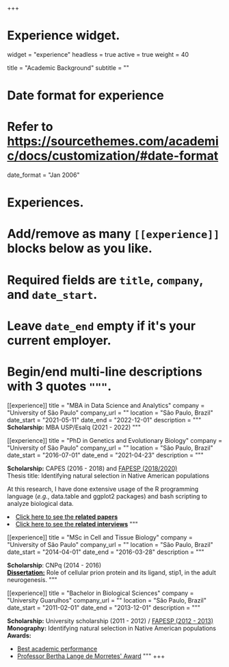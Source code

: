 +++
# Experience widget.
widget = "experience"
headless = true
active = true
weight = 40

title = "Academic Background"
subtitle = ""

# Date format for experience
#   Refer to https://sourcethemes.com/academic/docs/customization/#date-format
date_format = "Jan 2006"

# Experiences.
#   Add/remove as many `[[experience]]` blocks below as you like.
#   Required fields are `title`, `company`, and `date_start`.
#   Leave `date_end` empty if it's your current employer.
#   Begin/end multi-line descriptions with 3 quotes `"""`.

[[experience]]
  title = "MBA in Data Science and Analytics"
  company = "University of São Paulo"
  company_url = ""
  location = "São Paulo, Brazil"
  date_start = "2021-05-11"
  date_end = "2022-12-01"
  description = """
  **Scholarship:** MBA USP/Esalq (2021 - 2022)
  """

[[experience]]
  title = "PhD in Genetics and Evolutionary Biology"
  company = "University of São Paulo"
  company_url = ""
  location = "São Paulo, Brazil"
  date_start = "2016-07-01"
  date_end = "2021-04-23"
  description = """
  
  **Scholarship:** CAPES (2016 - 2018) and <a href="https://bv.fapesp.br/pt/bolsas/182637/influencia-da-selecao-natural-na-diversificacao-das-populacoes-nativas-americanas/" target="_blank">FAPESP (2018/2020)</a>  
  Thesis title: Identifying natural selection in Native American populations  
  
  At this research, I have done extensive usage of the R programming language
  (_e.g._, data.table and ggplot2 packages) and bash scripting
  to analyze biological data.
  
  <li><a href="/en/#publications"><span style="color:black">Click here to see the</span> <b>related papers</b></a>  
  <li><a href="https://revistapesquisa.fapesp.br/uma-adaptacao-singular-as-alturas/" target="_blank"><span style="color:black">Click here to see the</span> <b>related interviews</b></a>
  """

[[experience]]
  title = "MSc in Cell and Tissue Biology"
  company = "University of São Paulo"
  company_url = ""
  location = "São Paulo, Brazil"
  date_start = "2014-04-01"
  date_end = "2016-03-28"
  description = """
  
  **Scholarship**: CNPq (2014 - 2016)  
  <a href="https://teses.usp.br/teses/disponiveis/42/42134/tde-11082016-145839/en.php" target="_blank" style="color:black; font-weight:bold; text-decoration:underline">Dissertation:</a> Role of cellular prion protein and its ligand, stip1, in the adult neurogenesis.
  """

[[experience]]
  title = "Bachelor in Biological Sciences"
  company = "University Guarulhos"
  company_url = ""
  location = "São Paulo, Brazil"
  date_start = "2011-02-01"
  date_end = "2013-12-01"
  description = """
  
  **Scholarship:** University scholarship (2011 - 2012) / <a href="#" target="_blank">FAPESP (2012 - 2013)</a>  
  **Monography:** Identifying natural selection in Native American populations  
  **Awards:**
  - [Best academic performance](/archive/certificates/honor_awards/premio_melhor_aluno.pdf)
  - [Professor Bertha Lange de Morretes' Award](/archive/certificates/honor_awards/dra_bertha_lange_de_morretes.pdf)
  """
+++
